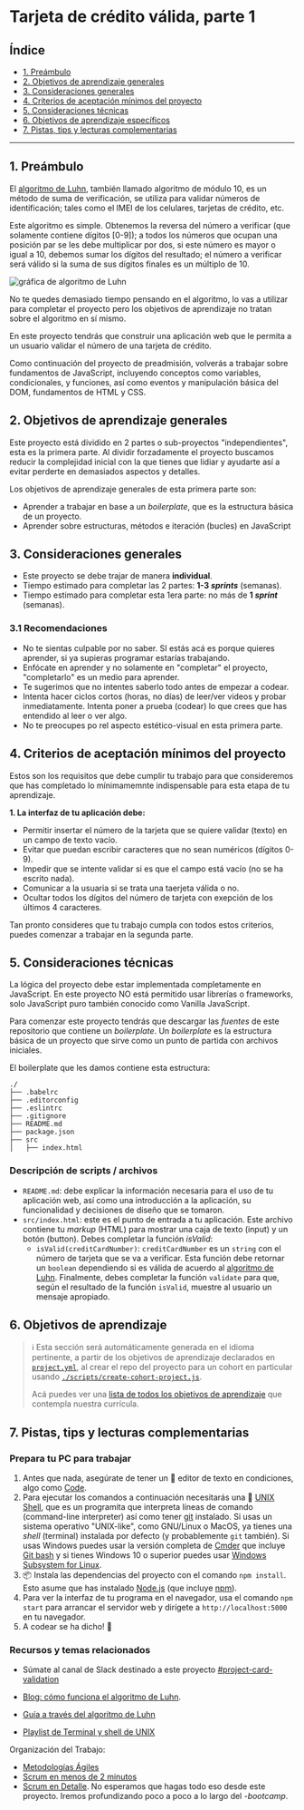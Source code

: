 # Tarjeta de crédito válida, parte 1

## Índice

* [1. Preámbulo](#1-preámbulo)
* [2. Objetivos de aprendizaje generales](#2-objetivos-de-aprendizaje-generales-de-este-proyecto)
* [3. Consideraciones generales](#3-consideraciones-generales)
* [4. Criterios de aceptación mínimos del proyecto](#4-criterios-de-aceptación-mínimos-del-proyecto)
* [5. Consideraciones técnicas](#5-consideraciones-técnicas)
* [6. Objetivos de aprendizaje específicos](#7-objetivos-de-aprendizaje)
* [7. Pistas, tips y lecturas complementarias](#8-pistas-tips-y-lecturas-complementarias)

***

## 1. Preámbulo

El [algoritmo de Luhn](https://es.wikipedia.org/wiki/Algoritmo_de_Luhn),
también llamado algoritmo de módulo 10, es un método de suma de verificación,
se utiliza para validar números de identificación; tales como el IMEI de los
celulares, tarjetas de crédito, etc.

Este algoritmo es simple. Obtenemos la reversa del número a verificar (que
solamente contiene dígitos [0-9]); a todos los números que ocupan una posición
par se les debe multiplicar por dos, si este número es mayor o igual a 10,
debemos sumar los dígitos del resultado; el número a verificar será válido si
la suma de sus dígitos finales es un múltiplo de 10.

![gráfica de algoritmo de Luhn](https://www.101computing.net/wp/wp-content/uploads/Luhn-Algorithm.png)

No te quedes demasiado tiempo pensando en el algoritmo, lo vas a utilizar para completar el proyecto pero los objetivos de aprendizaje no tratan sobre el algoritmo en sí mismo.

En este proyecto tendrás que construir una aplicación web que le permita a un
usuario validar el número de una tarjeta de crédito.

Como continuación del proyecto de preadmisión, volverás a trabajar sobre
fundamentos de JavaScript, incluyendo conceptos como variables, condicionales,
y funciones, así como eventos y manipulación básica del DOM, fundamentos de
HTML y CSS.

## 2. Objetivos de aprendizaje generales
Este proyecto está dividido en 2 partes o sub-proyectos "independientes", esta es la primera parte. Al dividir forzadamente el proyecto buscamos reducir la complejidad inicial con la que tienes que lidiar y ayudarte así a evitar perderte en demasiados aspectos y detalles.

Los objetivos de aprendizaje generales de esta primera parte son:

* Aprender a trabajar en base a un _boilerplate_, que es la estructura básica de un proyecto.
* Aprender sobre estructuras, métodos e iteración (bucles) en JavaScript

## 3. Consideraciones generales
* Este proyecto se debe trajar de manera **individual**. 
* Tiempo estimado para completar las 2 partes: **1-3 _sprints_** (semanas). 
* Tiempo estimado para completar esta 1era parte: no más de **1 _sprint_** (semanas). 

### 3.1 Recomendaciones
* No te sientas culpable por no saber. SI estás acá es porque quieres aprender, si ya supieras programar estarías trabajando.
* Enfócate en aprender y no solamente en "completar" el proyecto, "completarlo" es un medio para aprender.
* Te sugerimos que no intentes saberlo todo antes de empezar a codear.
* Intenta hacer ciclos cortos (horas, no días) de leer/ver videos y probar inmediatamente. Intenta poner a prueba (codear) lo que crees que has entendido al leer o ver algo.
* No te preocupes po rel aspecto estético-visual en esta primera parte.

## 4. Criterios de aceptación mínimos del proyecto

Estos son los requisitos que debe cumplir tu trabajo para que consideremos que has completado lo mínimamemnte indispensable para esta etapa de tu aprendizaje.

**1. La interfaz de tu aplicación debe:**

* Permitir insertar el número de la tarjeta que se quiere validar (texto) en un campo de texto vacío. 
* Evitar que puedan escribir caracteres que no sean numéricos (dígitos 0-9).  
* Impedir que se intente validar si es que el campo está vacío (no se ha escrito nada).  
* Comunicar a la usuaria si se trata una taerjeta válida o no.  
* Ocultar todos los dígitos del número de tarjeta con exepción de los últimos
  4 caracteres.  
  
Tan pronto consideres que tu trabajo cumpla con todos estos criterios, puedes comenzar a trabajar en la segunda parte. 

## 5. Consideraciones técnicas

La lógica del proyecto debe estar implementada completamente en JavaScript. En
este proyecto NO está permitido usar librerías o frameworks, solo JavaScript
puro también conocido como Vanilla JavaScript.

Para comenzar este proyecto tendrás que descargar las _fuentes_ de este
repositorio que contiene un _boilerplate_. Un _boilerplate_ es la estructura
básica de un proyecto que sirve como un punto de partida con archivos iniciales.

El boilerplate que les damos contiene esta estructura:

```text
./
├── .babelrc
├── .editorconfig
├── .eslintrc
├── .gitignore
├── README.md
├── package.json
├── src
│   ├── index.html
```

### Descripción de scripts / archivos

* `README.md`: debe explicar la información necesaria para el uso de tu aplicación
  web, así como una introducción a la aplicación, su funcionalidad y decisiones de
  diseño que se tomaron.
* `src/index.html`: este es el punto de entrada a tu aplicación. Este archivo
  contiene tu _markup_ (HTML) para mostrar una caja de texto (input) y un botón (button).
  Debes completar la función _isValid_:
  - `isValid(creditCardNumber)`: `creditCardNumber` es un `string`
     con el número de tarjeta que se va a verificar. Esta función debe retornar
     un `boolean` dependiendo si es válida de acuerdo al [algoritmo de Luhn](https://es.wikipedia.org/wiki/Algoritmo_de_Luhn).
  Finalmente, debes completar la función `validate` para que, según
el resultado de la función `isValid`, muestre al usuario un mensaje apropiado.

## 6. Objetivos de aprendizaje

> ℹ️ Esta sección será automáticamente generada en el idioma pertinente, a partir
> de los objetivos de aprendizaje declarados en [`project.yml`](./project.yml),
> al crear el repo del proyecto para un cohort en particular usando
> [`./scripts/create-cohort-project.js`](../../scripts#create-cohort-project-coaches).
>
> Acá puedes ver una [lista de todos los objetivos de aprendizaje](../../learning-objectives/data.yml)
> que contempla nuestra currícula.

## 7. Pistas, tips y lecturas complementarias

### Prepara tu PC para trabajar

1. Antes que nada, asegúrate de tener un :pencil: editor de texto en
   condiciones, algo como [Code](https://code.visualstudio.com/).
2. Para ejecutar los comandos a continuación necesitarás una :shell:
   [UNIX Shell](../../topics/shell),
   que es un programita que interpreta líneas de comando (command-line
   interpreter) así como tener [git](../../topics/scm/01-git)
   instalado. Si usas un sistema operativo "UNIX-like", como GNU/Linux o MacOS,
   ya tienes una _shell_ (terminal) instalada por defecto (y probablemente `git`
   también). Si usas Windows puedes usar la versión completa de [Cmder](https://cmder.app/)
   que incluye [Git bash](https://git-scm.com/download/win) y si tienes Windows
   10 o superior puedes usar [Windows Subsystem for Linux](https://docs.microsoft.com/en-us/windows/wsl/install-win10).
3. 📦 Instala las dependencias del proyecto con el comando `npm install`. Esto
   asume que has instalado [Node.js](https://nodejs.org/) (que incluye [npm](https://docs.npmjs.com/)).
4. Para ver la interfaz de tu programa en el navegador, usa el comando
   `npm start` para arrancar el servidor web y dirígete a
   `http://localhost:5000` en tu navegador.
5. A codear se ha dicho! :rocket:

### Recursos y temas relacionados

* Súmate al canal de Slack destinado a este proyecto [#project-card-validation](https://claseslaboratoria.slack.com/archives/C03LXJ10WJD)

* [Blog: cómo funciona el algoritmo de Luhn](http://www.quobit.mx/asi-funciona-el-algoritmo-de-luhn-para-generar-numeros-de-tarjetas-de-credito.html).

* [Guía a través del algoritmo de Luhn](https://www.youtube.com/watch?v=f0zL6Ot9y_w)

* [Playlist de Terminal y shell de UNIX](https://www.youtube.com/playlist?list=PLiAEe0-R7u8nGH5TEHfSTeDNIvjZFe_Yd)

Organización del Trabajo:

* [Metodologías Ágiles](https://www.youtube.com/watch?v=v3fLx7VHxGM)
* [Scrum en menos de 2 minutos](https://www.youtube.com/watch?v=TRcReyRYIMg)
* [Scrum en Detalle](https://www.youtube.com/watch?v=nOlwF3HRrAY&t=297s). No
  esperamos que hagas todo eso desde este proyecto. Iremos profundizando poco a
  poco a lo largo del -_bootcamp_.

